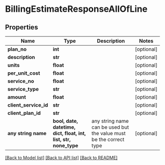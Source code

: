 # BillingEstimateResponseAllOfLine


## Properties
Name | Type | Description | Notes
------------ | ------------- | ------------- | -------------
**plan_no** | **int** |  | [optional] 
**description** | **str** |  | [optional] 
**units** | **float** |  | [optional] 
**per_unit_cost** | **float** |  | [optional] 
**service_no** | **float** |  | [optional] 
**service_type** | **str** |  | [optional] 
**amount** | **float** |  | [optional] 
**client_service_id** | **str** |  | [optional] 
**client_plan_id** | **str** |  | [optional] 
**any string name** | **bool, date, datetime, dict, float, int, list, str, none_type** | any string name can be used but the value must be the correct type | [optional]

[[Back to Model list]](../README.md#documentation-for-models) [[Back to API list]](../README.md#documentation-for-api-endpoints) [[Back to README]](../README.md)


